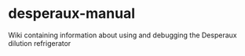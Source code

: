 # desperaux-manual

Wiki containing information about using and debugging the Desperaux dilution refrigerator
